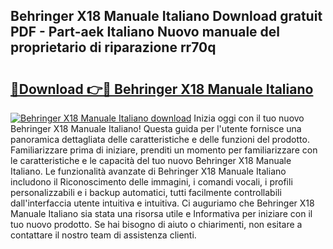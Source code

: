 ## Behringer X18 Manuale Italiano Download gratuit PDF - Part-aek Italiano Nuovo manuale del proprietario di riparazione rr70q

# <h2><a href="http://dfd820f.blite.top/?on=Behringer+X18+Manuale+Italiano">🔗Download 👉🔴 Behringer X18 Manuale Italiano</a></h2>

[![Behringer X18 Manuale Italiano download](https://i.imgur.com/lujVjoI.png)](http://dfd820f.blite.top/?on=Behringer+X18+Manuale+Italiano)
Inizia oggi con il tuo nuovo Behringer X18 Manuale Italiano! Questa guida per l'utente fornisce una panoramica dettagliata delle caratteristiche e delle funzioni del prodotto. Familiarizzare prima di iniziare, prenditi un momento per familiarizzare con le caratteristiche e le capacità del tuo nuovo Behringer X18 Manuale Italiano. Le funzionalità avanzate di Behringer X18 Manuale Italiano includono il Riconoscimento delle immagini, i comandi vocali, i profili personalizzabili e i backup automatici, tutti facilmente controllabili dall'interfaccia utente intuitiva e intuitiva. Ci auguriamo che Behringer X18 Manuale Italiano sia stata una risorsa utile e Informativa per iniziare con il tuo nuovo prodotto. Se hai bisogno di aiuto o chiarimenti, non esitare a contattare il nostro team di assistenza clienti.
